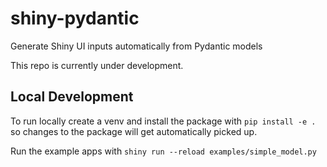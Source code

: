 # shiny-pydantic

Generate Shiny UI inputs automatically from Pydantic models

This repo is currently under development.

## Local Development

To run locally create a venv and install the package with `pip install -e .` so changes to the package will get automatically picked up.

Run the example apps with `shiny run --reload examples/simple_model.py`
